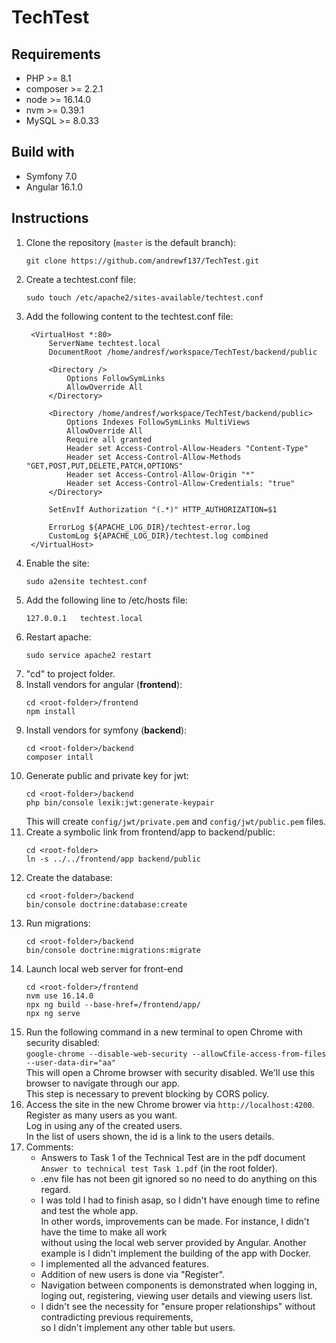 # TechTest

## Requirements

* PHP >= 8.1
* composer >= 2.2.1
* node >= 16.14.0
* nvm >= 0.39.1
* MySQL >= 8.0.33


## Build with

* Symfony 7.0
* Angular 16.1.0


## Instructions

1. Clone the repository (`master` is the default branch):
    ````
    git clone https://github.com/andrewf137/TechTest.git
    ````
2. Create a techtest.conf file:
   ````
   sudo touch /etc/apache2/sites-available/techtest.conf
   ````
3. Add the following content to the techtest.conf file:
   ````
    <VirtualHost *:80>
        ServerName techtest.local
        DocumentRoot /home/andresf/workspace/TechTest/backend/public
    
        <Directory />
            Options FollowSymLinks
            AllowOverride All
        </Directory>
    
        <Directory /home/andresf/workspace/TechTest/backend/public>
            Options Indexes FollowSymLinks MultiViews
            AllowOverride All
            Require all granted
            Header set Access-Control-Allow-Headers "Content-Type"
            Header set Access-Control-Allow-Methods "GET,POST,PUT,DELETE,PATCH,OPTIONS"
            Header set Access-Control-Allow-Origin "*"
            Header set Access-Control-Allow-Credentials: "true"
        </Directory>
    
        SetEnvIf Authorization "(.*)" HTTP_AUTHORIZATION=$1
    
        ErrorLog ${APACHE_LOG_DIR}/techtest-error.log
        CustomLog ${APACHE_LOG_DIR}/techtest.log combined
    </VirtualHost>
   ````
4. Enable the site:
    ````
    sudo a2ensite techtest.conf
    ````
5. Add the following line to /etc/hosts file:
   ````
   127.0.0.1   techtest.local
   ````
6. Restart apache:
    ````
    sudo service apache2 restart
    ````
7. "cd" to project folder.
8. Install vendors for angular (**frontend**):
    ````
    cd <root-folder>/frontend
    npm install
    ````
9. Install vendors for symfony (**backend**):
    ````
    cd <root-folder>/backend
    composer intall
    ````
10. Generate public and private key for jwt:
    ````
    cd <root-folder>/backend
    php bin/console lexik:jwt:generate-keypair
    ````
    This will create `config/jwt/private.pem` and `config/jwt/public.pem` files.
11. Create a symbolic link from frontend/app to backend/public:
    ````
    cd <root-folder>
    ln -s ../../frontend/app backend/public
    ````
12. Create the database:
    ````
    cd <root-folder>/backend
    bin/console doctrine:database:create
    ````
13. Run migrations:
    ````
    cd <root-folder>/backend
    bin/console doctrine:migrations:migrate
    ````
14. Launch local web server for front-end
    ````
    cd <root-folder>/frontend
    nvm use 16.14.0
    npx ng build --base-href=/frontend/app/
    npx ng serve
    ````
15. Run the following command in a new terminal to open Chrome with security disabled:  
    ````google-chrome --disable-web-security --allowCfile-access-from-files --user-data-dir="aa"````  
    This will open a Chrome browser with security disabled. We'll use this browser to navigate through our app.  
    This step is necessary to prevent blocking by CORS policy.
16. Access the site in the new Chrome brower via `http://localhost:4200`.  
    Register as many users as you want.  
    Log in using any of the created users.  
    In the list of users shown, the id is a link to the users details.
16. Comments:
    * Answers to Task 1 of the Technical Test are in the pdf document `Answer to technical test Task 1.pdf` (in the root folder).
    * .env file has not been git ignored so no need to do anything on this regard.
    * I was told I had to finish asap, so I didn't have enough time to refine and test the whole app.  
      In other words, improvements can be made. For instance, I didn't have the time to make all work  
      without using the local web server provided by Angular. Another example is I didn't implement the building of the app with Docker.
    * I implemented all the advanced features.
    * Addition of new users is done via "Register".
    * Navigation between components is demonstrated when logging in, loging out, registering, viewing user details and viewing users list.
    * I didn't see the necessity for "ensure proper relationships" without contradicting previous requirements,  
      so I didn't implement any other table but users.
